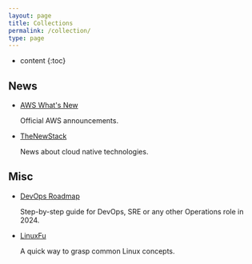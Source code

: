 ```yaml
---
layout: page
title: Collections
permalink: /collection/
type: page
---
```


* content
{:toc}

## News

* <a href="https://aws.amazon.com/new/" target="_blank">AWS What's New</a>

    Official AWS announcements.

* <a href="https://thenewstack.io/" target="_blank">TheNewStack</a>

    News about cloud native technologies.

## Misc

* <a href="https://roadmap.sh/devops" target="_blank">DevOps Roadmap</a>

    Step-by-step guide for DevOps, SRE or any other Operations role in 2024.

* <a href="https://linuxjourney.com/" target="_blank">LinuxFu</a>

    A quick way to grasp common Linux concepts.
